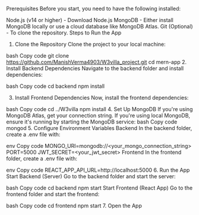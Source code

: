 Prerequisites
Before you start, you need to have the following installed:

Node.js (v14 or higher) - Download Node.js
MongoDB - Either install MongoDB locally or use a cloud database like MongoDB Atlas.
Git (Optional) - To clone the repository.
Steps to Run the App
1. Clone the Repository
Clone the project to your local machine:

bash
Copy code
git clone https://github.com/ManishVerma4903/W3villa_project.git
cd mern-app
2. Install Backend Dependencies
Navigate to the backend folder and install dependencies:

bash
Copy code
cd backend
npm install

3. Install Frontend Dependencies
Now, install the frontend dependencies:

bash
Copy code
cd ../W3villa
npm install
4. Set Up MongoDB
If you're using MongoDB Atlas, get your connection string.
If you're using local MongoDB, ensure it's running by starting the MongoDB service:
bash
Copy code
mongod
5. Configure Environment Variables
Backend
In the backend folder, create a .env file with:

env
Copy code
MONGO_URI=mongodb://<your_mongo_connection_string>
PORT=5000
JWT_SECRET=<your_jwt_secret>
Frontend
In the frontend folder, create a .env file with:

env
Copy code
REACT_APP_API_URL=http://localhost:5000
6. Run the App
Start Backend (Server)
Go to the backend folder and start the server:

bash
Copy code
cd backend
npm start
Start Frontend (React App)
Go to the frontend folder and start the frontend:

bash
Copy code
cd frontend
npm start
7. Open the App
